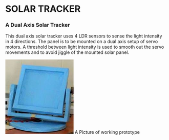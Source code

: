 # SOLAR TRACKER

### A Dual Axis Solar Tracker

This dual axis solar tracker uses 4 LDR sensors to sense the light intensity in 4 directions. The panel is to be mounted on a dual axis setup of servo motors. A threshold between light intensity is used to smooth out the servo movements and to avoid jiggle of the mounted solar panel.

![Picture of working prototype](https://raw.githubusercontent.com/SREEHARIR/Solar-Tracker/master/image.jpg)
A Picture of working prototype